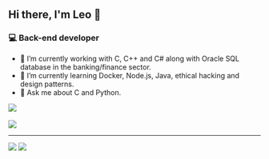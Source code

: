 ## Hi there, I'm Leo 👋

<!--
**araujo88/araujo88** is a ✨ _special_ ✨ repository because its `README.md` (this file) appears on your GitHub profile.

Here are some ideas to get you started:

- 🔭 I’m currently working on ...
- 🌱 I’m currently learning ...
- 👯 I’m looking to collaborate on ...
- 🤔 I’m looking for help with ...
- 💬 Ask me about ...
- 📫 How to reach me: ...
- 😄 Pronouns: ...
- ⚡ Fun fact: ...
-->

### 💻 Back-end developer

- 🔭  I’m currently working with C, C++ and C# along with Oracle SQL database in the banking/finance sector.
- 🌱  I’m currently learning Docker, Node.js, Java, ethical hacking and design patterns.
- 💬  Ask me about C and Python.

<div>
 <img src="https://github-readme-stats.vercel.app/api?username=araujo88&layout=compact&show_icons=true&theme=dark" />
</div>
<br>
<div>
 <img src="https://github-readme-stats.vercel.app/api/top-langs/?username=araujo88&theme=dark&hide=css,scss,html" />
</div>
<hr />

<div>
  <a href = "mailto:leonardo.aa88@gmail.com"><img src="https://img.shields.io/badge/-Gmail-%23333?style=for-the-badge&logo=gmail&logoColor=red" target="_blank"></a>
  <a href="https://www.linkedin.com/in/leonardo-antonio-de-araujo/" target="_blank"><img src="https://img.shields.io/badge/-LinkedIn-%230077B5?style=for-the-badge&logo=linkedin&logoColor=white" target="_blank"></a>  
</div>

  
